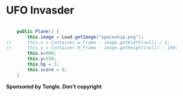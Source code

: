 # UFO Invasder

```java
  
	public Plane() {
		this.image = Load.getImage("spaceship.png");
//		this.x = Container.w_Frame - image.getWidth(null) / 2;
//		this.y = Container.H_Frame - image.getHeight(null) - 100;
		this.x=600;
		this.y=550;
		this.hp = 3;
		this.score = 0;
	}

```

**Sponsored by Tungle. Don't copyright**
